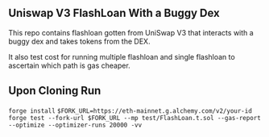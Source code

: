 ## Uniswap V3 FlashLoan With a Buggy Dex

This repo contains flashloan gotten from UniSwap V3 that interacts with a buggy dex and takes tokens from the DEX.

It also test cost for running multiple flashloan and single flashloan to ascertain which path is gas cheaper.

## Upon Cloning Run

`forge install`
`$FORK_URL=https://eth-mainnet.g.alchemy.com/v2/your-id`
`forge test --fork-url $FORK_URL --mp test/FlashLoan.t.sol --gas-report --optimize --optimizer-runs 20000 -vv`
